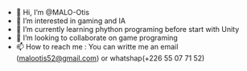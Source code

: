 - 👋 Hi, I’m @MALO-Otis
- 👀 I’m interested in gaming and IA
- 🌱 I’m currently learning phython programing before start with Unity
- 💞️ I’m looking to collaborate on game programing
- 📫 How to reach me : You can writte me an email (malootis52@gmail.com) or whatshap(+226 55 07 71 52)

<!---
MALO-Otis/MALO-Otis is a ✨ special ✨ repository because its `README.md` (this file) appears on your GitHub profile.
You can click the Preview link to take a look at your changes.
--->
